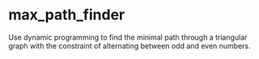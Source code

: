 # max_path_finder

Use dynamic programming to find the minimal path through a triangular graph with the constraint of alternating between odd and even numbers.
